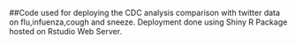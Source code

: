 ##Code used for deploying the CDC analysis comparison with twitter data on flu,infuenza,cough and sneeze.
Deployment done using Shiny R Package hosted on Rstudio Web Server.
